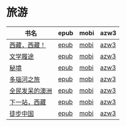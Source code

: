 # 旅游

| 书名 | epub | mobi | azw3 |
| --- | --- | --- | --- |
| [西藏，西藏！](None) | [epub](None) | [mobi](None) | [azw3](None) |
| [文学履途](http://ct.dalanmei.com/f/31084289-572115006-5d76fe) | [epub](http://ct.dalanmei.com/f/31084289-572115006-5d76fe) | [mobi](http://ct.dalanmei.com/f/31084289-571710138-61962e) | [azw3](http://ct.dalanmei.com/f/31084289-572135613-c76d38) |
| [秘境](http://ct.dalanmei.com/f/31084289-571796848-0a47f1) | [epub](http://ct.dalanmei.com/f/31084289-571796848-0a47f1) | [mobi](http://ct.dalanmei.com/f/31084289-571531044-39d502) | [azw3](http://ct.dalanmei.com/f/31084289-572194562-3cdd8d) |
| [多瑙河之旅](http://ct.dalanmei.com/f/31084289-571808032-6d3fa2) | [epub](http://ct.dalanmei.com/f/31084289-571808032-6d3fa2) | [mobi](http://ct.dalanmei.com/f/31084289-571540388-4a76d2) | [azw3](http://ct.dalanmei.com/f/31084289-572196191-369e5c) |
| [全民发呆的澳洲](http://ct.dalanmei.com/f/31084289-571811080-372010) | [epub](http://ct.dalanmei.com/f/31084289-571811080-372010) | [mobi](http://ct.dalanmei.com/f/31084289-571541946-e6c549) | [azw3](http://ct.dalanmei.com/f/31084289-572196393-db8330) |
| [下一站，西藏](http://ct.dalanmei.com/f/31084289-571883345-9442cb) | [epub](http://ct.dalanmei.com/f/31084289-571883345-9442cb) | [mobi](http://ct.dalanmei.com/f/31084289-571552896-032c59) | [azw3](http://ct.dalanmei.com/f/31084289-572069552-34ad08) |
| [徒步中国](http://ct.dalanmei.com/f/31084289-571784940-0d4dc3) | [epub](http://ct.dalanmei.com/f/31084289-571784940-0d4dc3) | [mobi](http://ct.dalanmei.com/f/31084289-571451343-c5ece2) | [azw3](http://ct.dalanmei.com/f/31084289-571885267-a6d732) |
